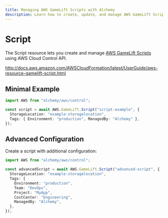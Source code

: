 ```yaml
---
title: Managing AWS GameLift Scripts with Alchemy
description: Learn how to create, update, and manage AWS GameLift Scripts using Alchemy Cloud Control.
---
```


# Script

The Script resource lets you create and manage [AWS GameLift Scripts](https://docs.aws.amazon.com/gamelift/latest/userguide/) using AWS Cloud Control API.

http://docs.aws.amazon.com/AWSCloudFormation/latest/UserGuide/aws-resource-gamelift-script.html

## Minimal Example

```ts
import AWS from "alchemy/aws/control";

const script = await AWS.GameLift.Script("script-example", {
  StorageLocation: "example-storagelocation",
  Tags: { Environment: "production", ManagedBy: "Alchemy" },
});
```

## Advanced Configuration

Create a script with additional configuration:

```ts
import AWS from "alchemy/aws/control";

const advancedScript = await AWS.GameLift.Script("advanced-script", {
  StorageLocation: "example-storagelocation",
  Tags: {
    Environment: "production",
    Team: "DevOps",
    Project: "MyApp",
    CostCenter: "Engineering",
    ManagedBy: "Alchemy",
  },
});
```

